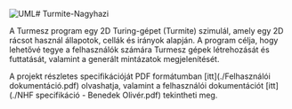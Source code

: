 ![UML](https://github.com/user-attachments/assets/37b15cd8-410d-4361-89ff-e6a2e76853a9)# Turmite-Nagyhazi

A Turmesz program egy 2D Turing-gépet (Turmite) szimulál, amely egy 2D rácsot használ állapotok, 
cellák és irányok alapján. A program célja, hogy lehetővé tegye a felhasználók számára Turmesz
gépek létrehozását és futtatását, valamint a generált mintázatok megjelenítését.

A projekt részletes specifikációját PDF formátumban [itt](./Felhasználói dokumentáció.pdf) olvashatja, valamint a felhasználói dokumentációt [itt](./NHF specifikáció - Benedek Olivér.pdf) tekintheti meg.
